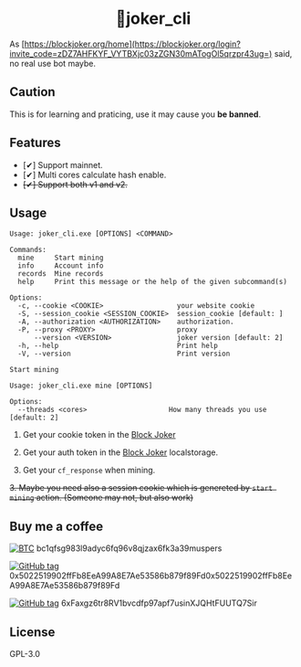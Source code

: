 <h1 align="center">
🤡joker_cli
</h1>

As [https://blockjoker.org/home](https://blockjoker.org/login?invite_code=zDZ7AHFKYF_VYTBXjc03zZGN30mATogOl5qrzpr43ug=) said, no real use bot maybe.

## Caution

This is for learning and praticing, use it may cause you **be banned**.

## Features

- [✔] Support mainnet.
- [✔] Multi cores calculate hash enable.
- ~~[✔] Support both v1 and v2.~~

## Usage

```
Usage: joker_cli.exe [OPTIONS] <COMMAND>

Commands:
  mine     Start mining
  info     Account info
  records  Mine records
  help     Print this message or the help of the given subcommand(s)

Options:
  -c, --cookie <COOKIE>                  your website cookie
  -S, --session_cookie <SESSION_COOKIE>  session_cookie [default: ]
  -A, --authorization <AUTHORIZATION>    authorization.
  -P, --proxy <PROXY>                    proxy
      --version <VERSION>                joker version [default: 2]
  -h, --help                             Print help
  -V, --version                          Print version
```

```
Start mining

Usage: joker_cli.exe mine [OPTIONS]

Options:
  --threads <cores>                    How many threads you use [default: 2]
```

1. Get your cookie token in the [Block Joker]([https://blockjoker.org/home](https://blockjoker.org/login?invite_code=zDZ7AHFKYF_VYTBXjc03zZGN30mATogOl5qrzpr43ug=))

2. Get your auth token in the [Block Joker]([https://blockjoker.org/home](https://blockjoker.org/login?invite_code=zDZ7AHFKYF_VYTBXjc03zZGN30mATogOl5qrzpr43ug=)) localstorage.

3. Get your `cf_response` when mining.

~~3. Maybe you need also a session cookie which is genereted by `start mining` action. (Someone may not, but also work)~~

## Buy me a coffee

[![BTC](https://img.shields.io/badge/BTC-wallet-F7931A?logo=bitcoin)](https://btcscan.org/ "View BTC address") bc1qfsg983l9adyc6fq96v8qjzax6fk3a39muspers

[![GitHub tag](https://img.shields.io/badge/EVM-wallet-3C3C3D?logo=ethereum)](https://etherscan.io/ "View EVM address") 0x5022519902ffFb8EeA99A8E7Ae53586b879f89Fd0x5022519902ffFb8EeA99A8E7Ae53586b879f89Fd

[![GitHub tag](https://img.shields.io/badge/SOL-wallet-9945FF?logo=solana)](https://solscan.io/ "View SOL address") 6xFaxgz6tr8RV1bvcdfp97apf7usinXJQHtFUUTQ7Sir

## License
GPL-3.0
